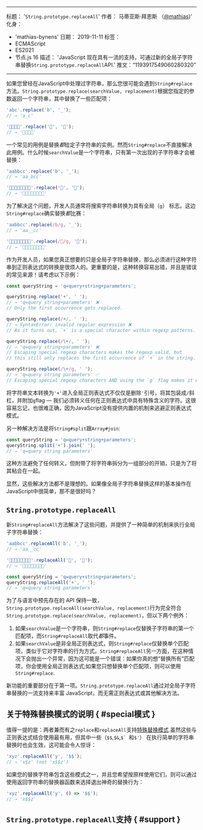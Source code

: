 ***

标题： '`String.prototype.replaceAll`'
作者： 马蒂亚斯·拜恩斯 （[@mathias](https://twitter.com/mathias))'
化身：

*   'mathias-bynens'
    日期： 2019-11-11
    标签：
*   ECMAScript
*   ES2021
*   节点.js 16
    描述： 'JavaScript 现在具有一流的支持，可通过新的全局子字符串替换`String.prototype.replaceAll`API.'
    推文：“1193917549060280320”

***

如果您曾经在JavaScript中处理过字符串，那么您很可能会遇到`String#replace`方法。`String.prototype.replace(searchValue, replacement)`根据您指定的参数返回一个字符串，其中替换了一些匹配项：

```js
'abc'.replace('b', '_');
// → 'a_c'

'🍏🍋🍊🍓'.replace('🍏', '🥭');
// → '🥭🍋🍊🍓'
```

一个常见的用例是替换*都*给定子字符串的实例。然而`String#replace`不直接解决此用例。什么时候`searchValue`是一个字符串，只有第一次出现的子字符串才会被替换：

```js
'aabbcc'.replace('b', '_');
// → 'aa_bcc'

'🍏🍏🍋🍋🍊🍊🍓🍓'.replace('🍏', '🥭');
// → '🥭🍏🍋🍋🍊🍊🍓🍓'
```

为了解决这个问题，开发人员通常将搜索字符串转换为具有全局（`g`） 标志。这边`String#replace`确实替换*都*比赛：

```js
'aabbcc'.replace(/b/g, '_');
// → 'aa__cc'

'🍏🍏🍋🍋🍊🍊🍓🍓'.replace(/🍏/g, '🥭');
// → '🥭🥭🍋🍋🍊🍊🍓🍓'
```

作为开发人员，如果您真正想要的只是全局子字符串替换，那么必须进行这种字符串到正则表达式的转换是很烦人的。更重要的是，这种转换容易出错，并且是错误的常见来源！请考虑以下示例：

```js
const queryString = 'q=query+string+parameters';

queryString.replace('+', ' ');
// → 'q=query string+parameters' ❌
// Only the first occurrence gets replaced.

queryString.replace(/+/, ' ');
// → SyntaxError: invalid regular expression ❌
// As it turns out, `+` is a special character within regexp patterns.

queryString.replace(/\+/, ' ');
// → 'q=query string+parameters' ❌
// Escaping special regexp characters makes the regexp valid, but
// this still only replaces the first occurrence of `+` in the string.

queryString.replace(/\+/g, ' ');
// → 'q=query string parameters' ✅
// Escaping special regexp characters AND using the `g` flag makes it work.
```

将字符串文本转换为`'+'`进入全局正则表达式不仅仅是删除`'`引号，将其包装成`/`斜杠，并附加`g`flag — 我们必须转义任何在正则表达式中具有特殊含义的字符。这很容易忘记，也很难正确，因为JavaScript没有提供内置的机制来逃避正则表达式模式。

另一种解决方法是将`String#split`跟`Array#join`:

```js
const queryString = 'q=query+string+parameters';
queryString.split('+').join(' ');
// → 'q=query string parameters'
```

这种方法避免了任何转义，但附带了将字符串拆分为一组部分的开销，只是为了将其粘合在一起。

显然，这些解决方法都不是理想的。如果像全局子字符串替换这样的基本操作在JavaScript中很简单，那不是很好吗？

## `String.prototype.replaceAll`

新`String#replaceAll`方法解决了这些问题，并提供了一种简单的机制来执行全局子字符串替换：

```js
'aabbcc'.replaceAll('b', '_');
// → 'aa__cc'

'🍏🍏🍋🍋🍊🍊🍓🍓'.replaceAll('🍏', '🥭');
// → '🥭🥭🍋🍋🍊🍊🍓🍓'

const queryString = 'q=query+string+parameters';
queryString.replaceAll('+', ' ');
// → 'q=query string parameters'
```

为了与语言中预先存在的 API 保持一致，`String.prototype.replaceAll(searchValue, replacement)`行为完全符合`String.prototype.replace(searchValue, replacement)`，但以下两个例外：

1.  如果`searchValue`是一个字符串，则`String#replace`仅替换子字符串的第一个匹配项，而`String#replaceAll`取代*都*事件。
2.  如果`searchValue`是非全局正则表达式，则`String#replace`仅替换单个匹配项，类似于它对字符串的行为方式。`String#replaceAll`另一方面，在这种情况下会抛出一个异常，因为这可能是一个错误：如果你真的想“替换所有”匹配项，你会使用全局正则表达式;如果您只想替换单个匹配项，则可以使用`String#replace`.

新功能的重要部分在于第一项。`String.prototype.replaceAll`通过对全局子字符串替换的一流支持来丰富 JavaScript，而无需正则表达式或其他解决方法。

## 关于特殊替换模式的说明 { #special模式 }

值得一提的是：两者兼而有之`replace`和`replaceAll`支持[特殊替换模式](https://developer.mozilla.org/en-US/docs/Web/JavaScript/Reference/Global_Objects/String/replace#Specifying_a_string_as_a_parameter).虽然这些与正则表达式结合使用最有用，但其中一些（`$$`,`$&`,`` $`  ``和`$'`） 在执行简单的字符串替换时也会生效，这可能会令人惊讶：

```js
'xyz'.replaceAll('y', '$$');
// → 'x$z' (not 'x$$z')
```

如果您的替换字符串包含这些模式之一，并且您希望按原样使用它们，则可以通过使用返回字符串的替换器函数来选择退出神奇的替换行为：

```js
'xyz'.replaceAll('y', () => '$$');
// → 'x$$z'
```

## `String.prototype.replaceAll`支持 { #support }

<feature-support chrome="85 https://bugs.chromium.org/p/v8/issues/detail?id=9801"
              firefox="77 https://bugzilla.mozilla.org/show_bug.cgi?id=1608168#c8"
              safari="13.1 https://webkit.org/blog/10247/new-webkit-features-in-safari-13-1/"
              nodejs="16"
              babel="yes https://github.com/zloirock/core-js#ecmascript-string-and-regexp"></feature-support>
